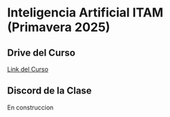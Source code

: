 # Inteligencia Artificial ITAM (Primavera 2025)

## Drive del Curso
[Link del Curso](https://drive.google.com/drive/folders/1t0Aml1xiCehVw17v5s3n1BWd_HTBIZx_?usp=sharing)

## Discord de la Clase
En construccion 